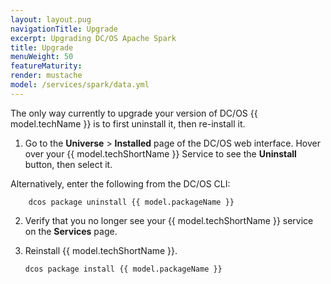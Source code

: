```yaml
---
layout: layout.pug
navigationTitle: Upgrade
excerpt: Upgrading DC/OS Apache Spark
title: Upgrade
menuWeight: 50
featureMaturity:
render: mustache
model: /services/spark/data.yml
---
```

The only way currently to upgrade your version of DC/OS {{ model.techName }} is to first uninstall it, then re-install it. 

1.  Go to the **Universe** > **Installed** page of the DC/OS web interface. Hover over your {{ model.techShortName }} Service to see the **Uninstall** button, then select it. 

Alternatively, enter the following from the DC/OS CLI:

        dcos package uninstall {{ model.packageName }}

2.  Verify that you no longer see your {{ model.techShortName }} service on the **Services** page.
3.  Reinstall {{ model.techShortName }}.

        dcos package install {{ model.packageName }}
